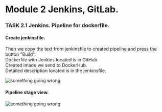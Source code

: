# Module 2 Jenkins, GitLab.

### TASK 2.1 Jenkins. Pipeline for dockerfile.

#### Create jenkinsfile.

Then we copy the text from jenkinsfile to created pipeline and press the button "Build".<br>
Dockerfile with Jenkins located is in GitHub.<br>
Created imade we send to DockerHub.<br>
Detailed description located is in the jenkinsfile.

![something going wrong](https://user-images.githubusercontent.com/22638433/74288187-6ec0f900-4d34-11ea-9590-4a1b3ec98116.PNG)


#### Pipeline stage view.

![something going wrong](https://user-images.githubusercontent.com/22638433/74288186-6cf73580-4d34-11ea-9cbd-f6a9491d05a0.PNG)